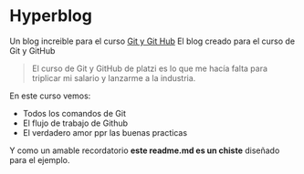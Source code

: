 # Hyperblog
Un blog increible para el curso [Git y Git Hub](https://platzi.com/clases/1557-git-github/19977-readmemd-es-una-excelente-practica/ "Git y Git Hub")
El blog creado para el curso de Git y GitHub
> El curso de Git y GitHub de platzi es lo que me hacía falta para triplicar mi salario y lanzarme a la industria.

En este curso vemos:
- Todos los comandos de Git
- El flujo de trabajo de Github
- El verdadero amor ppr las buenas practicas

Y como un amable recordatorio **este readme.md es un chiste** diseñado para el ejemplo.